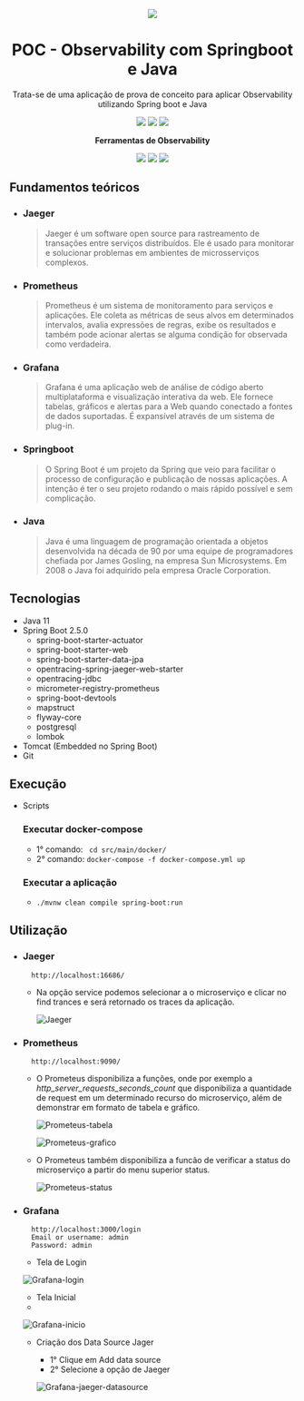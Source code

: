 <div align="center">

![](https://img.shields.io/badge/Status-Em%20Desenvolvimento-orange)
</div>

<div align="center">

# POC - Observability com Springboot e Java
Trata-se de uma aplicação de prova de conceito para aplicar Observability utilizando Spring boot e Java

![](https://img.shields.io/badge/Autor-Wesley%20Oliveira%20Santos-brightgreen)
![](https://img.shields.io/badge/Language-java-brightgreen)
![](https://img.shields.io/badge/Framework-springboot-brightgreen)

<b>Ferramentas de Observability</b>

![](https://img.shields.io/badge/Tracing%20Distribuído-Jaeger-brightgreen)
![](https://img.shields.io/badge/Monitoramento%20e%20alertas-Prometheus-brightgreen)
![](https://img.shields.io/badge/Análise%20e%20Monitoramento-Grafana-brightgreen)

</div>

## Fundamentos teóricos

- ### Jaeger
  > Jaeger é um software open source para rastreamento de transações entre serviços distribuídos. Ele é usado para monitorar e solucionar problemas em ambientes de microsserviços complexos.
- ### Prometheus
  > Prometheus é um sistema de monitoramento para serviços e aplicações. Ele coleta as métricas de seus alvos em determinados intervalos, avalia expressões de regras, exibe os resultados e também pode acionar alertas se alguma condição for observada como verdadeira.
- ### Grafana
  > Grafana é uma aplicação web de análise de código aberto multiplataforma e visualização interativa da web. Ele fornece tabelas, gráficos e alertas para a Web quando conectado a fontes de dados suportadas. É expansível através de um sistema de plug-in.
- ### Springboot
  > O Spring Boot é um projeto da Spring que veio para facilitar o processo de configuração e publicação de nossas aplicações. A intenção é ter o seu projeto rodando o mais rápido possível e sem complicação.
- ### Java
  > Java é uma linguagem de programação orientada a objetos desenvolvida na década de 90 por uma equipe de programadores chefiada por James Gosling, na empresa Sun Microsystems. Em 2008 o Java foi adquirido pela empresa Oracle Corporation.

## Tecnologias
- Java 11
- Spring Boot 2.5.0
    - spring-boot-starter-actuator
    - spring-boot-starter-web
    - spring-boot-starter-data-jpa
    - opentracing-spring-jaeger-web-starter
    - opentracing-jdbc
    - micrometer-registry-prometheus
    - spring-boot-devtools
    - mapstruct
    - flyway-core
    - postgresql
    - lombok
- Tomcat (Embedded no Spring Boot)
- Git

## Execução

- Scripts
  ### Executar docker-compose
    - 1° comando: ``` cd src/main/docker/```
    - 2° comando: ```docker-compose -f docker-compose.yml up```
  ### Executar a aplicação
    -  ```./mvnw clean compile spring-boot:run```

## Utilização

- ### Jaeger
        http://localhost:16686/
  - Na opção service podemos selecionar a o microserviço e clicar no find trances e será retornado os traces da aplicação.

    ![Jaeger](images/jaeger.PNG "Jaeger")
- ### Prometheus
        http://localhost:9090/
  - O Prometeus disponibiliza a funções, onde por exemplo a *http_server_requests_seconds_count* que disponibiliza a quantidade de request em um determinado recurso do microserviço, além de demonstrar em formato de tabela e gráfico.
  
    ![Prometeus-tabela](images/prometeus-tabela.PNG "Prometeus-tabela")
    
    ![Prometeus-grafico](images/prometeus-grafico.PNG "Prometeus-grafico")
    
  - O Prometeus também disponibiliza a funcão de verificar a status do microserviço a partir do menu superior status.
  
    ![Prometeus-status](images/prometeus-status.PNG "Prometeus-status")
    
- ### Grafana
        http://localhost:3000/login
        Email or username: admin
        Password: admin
  - Tela de Login
  
  ![Grafana-login](images/grafana-login.PNG "Grafana-login")
  
  - Tela Inicial
  - 
  ![Grafana-inicio](images/grafana-inicio.PNG "Grafana-inicio")
  
  - Criação dos Data Source Jager
    - 1° Clique em Add data source
    - 2° Selecione a opção de Jaeger
    
    ![Grafana-jaeger-datasource](images/grafana-jaeger-datasource.PNG "Grafana-jaeger-datasource")
